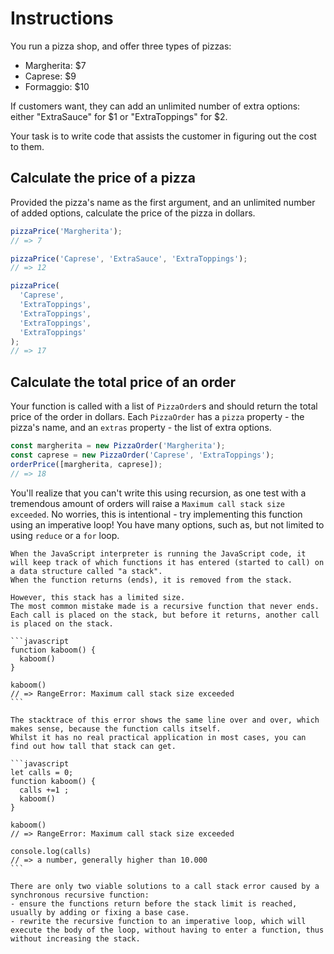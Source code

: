 # Instructions

You run a pizza shop, and offer three types of pizzas:

- Margherita: $7
- Caprese: $9
- Formaggio: $10

If customers want, they can add an unlimited number of extra options: either "ExtraSauce" for $1 or "ExtraToppings" for $2.

Your task is to write code that assists the customer in figuring out the cost to them.

## Calculate the price of a pizza

Provided the pizza's name as the first argument, and an unlimited number of added options, calculate the price of the pizza in dollars.

```js
pizzaPrice('Margherita');
// => 7

pizzaPrice('Caprese', 'ExtraSauce', 'ExtraToppings');
// => 12

pizzaPrice(
  'Caprese',
  'ExtraToppings',
  'ExtraToppings',
  'ExtraToppings',
  'ExtraToppings'
);
// => 17
```

## Calculate the total price of an order

Your function is called with a list of `PizzaOrder`s and should return the total price of the order in dollars.
Each `PizzaOrder` has a `pizza` property - the pizza's name, and an `extras` property - the list of extra options.

```js
const margherita = new PizzaOrder('Margherita');
const caprese = new PizzaOrder('Caprese', 'ExtraToppings');
orderPrice([margherita, caprese]);
// => 18
```

You'll realize that you can't write this using recursion, as one test with a tremendous amount of orders will raise a `Maximum call stack size exceeded`.
No worries, this is intentional - try implementing this function using an imperative loop!
You have many options, such as, but not limited to using `reduce` or a `for` loop.

<!-- prettier-ignore-start -->
~~~~exercism/advanced
When the JavaScript interpreter is running the JavaScript code, it will keep track of which functions it has entered (started to call) on a data structure called "a stack".
When the function returns (ends), it is removed from the stack.

However, this stack has a limited size.
The most common mistake made is a recursive function that never ends.
Each call is placed on the stack, but before it returns, another call is placed on the stack.

```javascript
function kaboom() {
  kaboom()
}

kaboom()
// => RangeError: Maximum call stack size exceeded
```

The stacktrace of this error shows the same line over and over, which makes sense, because the function calls itself.
Whilst it has no real practical application in most cases, you can find out how tall that stack can get.

```javascript
let calls = 0;
function kaboom() {
  calls +=1 ;
  kaboom()
}

kaboom()
// => RangeError: Maximum call stack size exceeded

console.log(calls)
// => a number, generally higher than 10.000
```

There are only two viable solutions to a call stack error caused by a synchronous recursive function:
- ensure the functions return before the stack limit is reached, usually by adding or fixing a base case.
- rewrite the recursive function to an imperative loop, which will execute the body of the loop, without having to enter a function, thus without increasing the stack.
~~~~
<!-- prettier-ignore-end -->

